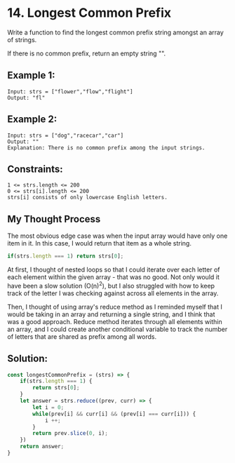 # 14. Longest Common Prefix
Write a function to find the longest common prefix string amongst an array of strings.

If there is no common prefix, return an empty string "".

## Example 1: 
```
Input: strs = ["flower","flow","flight"]
Output: "fl"
```

## Example 2: 
```
Input: strs = ["dog","racecar","car"]
Output: ""
Explanation: There is no common prefix among the input strings.
```

## Constraints: 
```
1 <= strs.length <= 200
0 <= strs[i].length <= 200
strs[i] consists of only lowercase English letters.
```

## My Thought Process 
The most obvious edge case was when the input array would have only one item in it. In this case, I would return that item as a whole string. 
```js
if(strs.length === 1) return strs[0];
```
At first, I thought of nested loops so that I could iterate over each letter of each element within the given array - that was no good. Not only would it have been a slow solution (O(n)<sup>2</sup>), but I also struggled with how to keep track of the letter I was checking against across all elements in the array. 

Then, I thought of using array's reduce method as I reminded myself that I would be taking in an array and returning a single string, and I think that was a good approach. Reduce method iterates through all elements within an array, and I could create another conditional variable to track the number of letters that are shared as prefix among all words. 

## Solution: 
```js
const longestCommonPrefix = (strs) => {
    if(strs.length === 1) {
        return strs[0];
    }
    let answer = strs.reduce((prev, curr) => {
        let i = 0; 
        while(prev[i] && curr[i] && (prev[i] === curr[i])) {
            i ++;
        } 
        return prev.slice(0, i);
    })
    return answer;
}
```